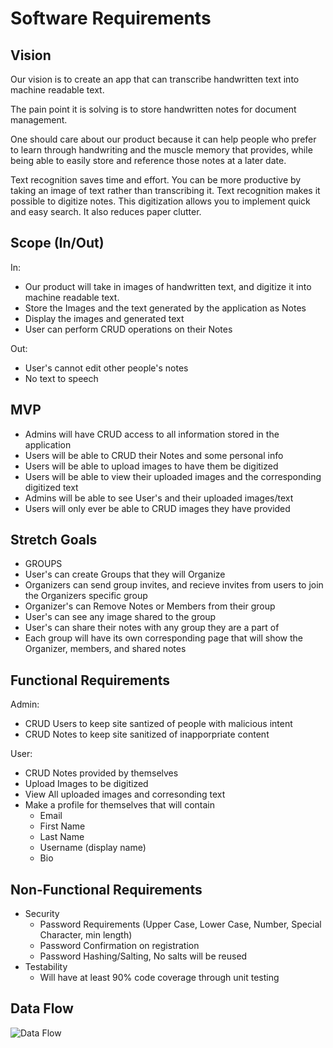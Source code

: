 # Software Requirements

## Vision
Our vision is to create an app that can transcribe handwritten text into machine readable text. 

The pain point it is solving is to store handwritten notes for document management. 

One should care about our product because it can help people who prefer to learn through handwriting and the 
muscle memory that provides, while being able to easily store and reference those notes at a later date. 

Text recognition saves time and effort. You can be more productive by taking an image of text rather than transcribing it. Text recognition makes it possible to digitize notes. This digitization allows you to implement quick and easy search. It also reduces paper clutter.


## Scope (In/Out)

In: 
 - Our product will take in images of handwritten text, and digitize it into machine readable text. 
 - Store the Images and the text generated by the application as Notes
 - Display the images and generated text
 - User can perform CRUD operations on their Notes

Out: 
 - User's cannot edit other people's notes
 - No text to speech 


## MVP

- Admins will have CRUD access to all information stored in the application
- Users will be able to CRUD their Notes and some personal info
- Users will be able to upload images to have them be digitized
- Users will be able to view their uploaded images and the corresponding digitized text
- Admins will be able to see User's and their uploaded images/text
- Users will only ever be able to CRUD images they have provided


## Stretch Goals
 - GROUPS
 - User's can create Groups that they will Organize
 - Organizers can send group invites, and recieve invites from users to join the Organizers specific group
 - Organizer's can Remove Notes or Members from their group
 - User's can see any image shared to the group
 - User's can share their notes with any group they are a part of
 - Each group will have its own corresponding page that will show the Organizer, members, and shared notes


## Functional Requirements
Admin:
- CRUD Users to keep site santized of people with malicious intent
- CRUD Notes to keep site sanitized of inapporpriate content

User:
- CRUD Notes provided by themselves
- Upload Images to be digitized 
- View All uploaded images and corresonding text
- Make a profile for themselves that will contain
   - Email
   - First Name
   - Last Name
   - Username (display name)
   - Bio

## Non-Functional Requirements
- Security
  - Password Requirements (Upper Case, Lower Case, Number, Special Character, min length)
  - Password Confirmation on registration 
  - Password Hashing/Salting, No salts will be reused
- Testability
  - Will have at least 90% code coverage through unit testing


## Data Flow

![Data Flow]()